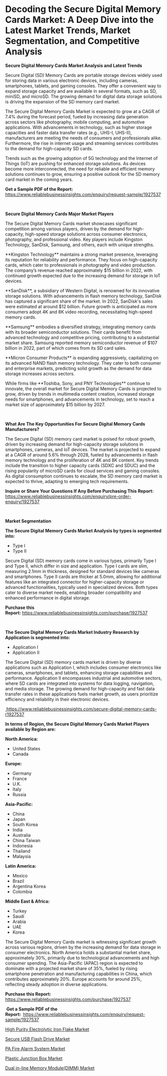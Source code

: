 <p><h1>Decoding the Secure Digital Memory Cards Market: A Deep Dive into the Latest Market Trends, Market Segmentation, and Competitive Analysis</h1></p><p><strong>Secure Digital Memory Cards Market Analysis and Latest Trends</strong></p>
<p><p>Secure Digital (SD) Memory Cards are portable storage devices widely used for storing data in various electronic devices, including cameras, smartphones, tablets, and gaming consoles. They offer a convenient way to expand storage capacity and are available in several formats, such as SD, miniSD, and microSD. The growing demand for digital data storage solutions is driving the expansion of the SD memory card market.</p><p>The Secure Digital Memory Cards Market is expected to grow at a CAGR of 7.4% during the forecast period, fueled by increasing data generation across sectors like photography, mobile computing, and automotive applications. With advancements in technology, such as higher storage capacities and faster data transfer rates (e.g., UHS-I, UHS-II), manufacturers are meeting the needs of consumers and professionals alike. Furthermore, the rise in internet usage and streaming services contributes to the demand for high-capacity SD cards.</p><p>Trends such as the growing adoption of 5G technology and the Internet of Things (IoT) are pushing for enhanced storage solutions. As devices become more interconnected, the need for reliable and efficient memory solutions continues to grow, ensuring a positive outlook for the SD memory card market in the coming years.</p></p>
<p><strong>Get a Sample PDF of the Report:&nbsp;</strong> <a href="https://www.reliablebusinessinsights.com/enquiry/request-sample/1927537?utm_campaign=62&utm_medium=2&utm_source=Github&utm_content=ia&utm_term=25102024&utm_id=secure-digital-memory-cards">https://www.reliablebusinessinsights.com/enquiry/request-sample/1927537</a></p>
<p>&nbsp;</p>
<p><strong>Secure Digital Memory Cards Major Market Players</strong></p>
<p><p>The Secure Digital Memory Cards market showcases significant competition among various players, driven by the demand for high-capacity, high-speed storage solutions across consumer electronics, photography, and professional video. Key players include Kingston Technology, SanDisk, Samsung, and others, each with unique strengths.</p><p>**Kingston Technology** maintains a strong market presence, leveraging its reputation for reliability and performance. They focus on high-capacity cards, which cater to professionals in photography and video production. The company’s revenue reached approximately $15 billion in 2022, with continued growth expected due to the increasing demand for storage in IoT devices.</p><p>**SanDisk**, a subsidiary of Western Digital, is renowned for its innovative storage solutions. With advancements in flash memory technology, SanDisk has captured a significant share of the market. In 2022, SanDisk's sales were estimated at around $12 billion. Future growth is anticipated as more consumers adopt 4K and 8K video recording, necessitating high-speed memory cards.</p><p>**Samsung** embodies a diversified strategy, integrating memory cards with its broader semiconductor solutions. Their cards benefit from advanced technology and competitive pricing, contributing to a substantial market share. Samsung reported memory semiconductor revenue of $107 billion in 2022, part of which comes from its SD card sales.</p><p>**Micron Consumer Products** is expanding aggressively, capitalizing on its advanced NAND flash memory technology. They cater to both consumer and enterprise markets, predicting solid growth as the demand for data storage increases across sectors.</p><p>While firms like **Toshiba, Sony, and PNY Technologies** continue to innovate, the overall market for Secure Digital Memory Cards is projected to grow, driven by trends in multimedia content creation, increased storage needs for smartphones, and advancements in technology, set to reach a market size of approximately $15 billion by 2027.</p></p>
<p>&nbsp;</p>
<p><strong>What Are The Key Opportunities For Secure Digital Memory Cards Manufacturers?</strong></p>
<p><p>The Secure Digital (SD) memory card market is poised for robust growth, driven by increasing demand for high-capacity storage solutions in smartphones, cameras, and IoT devices. The market is projected to expand at a CAGR of around 5.6% through 2028, fueled by advancements in flash memory technology and the proliferation of 4K and 8K content. Key trends include the transition to higher capacity cards (SDXC and SDUC) and the rising popularity of microSD cards for cloud services and gaming consoles. As digital consumption continues to escalate, the SD memory card market is expected to thrive, adapting to emerging tech requirements.</p></p>
<p><strong>Inquire or Share Your Questions If Any Before Purchasing This Report:</strong> <a href="https://www.reliablebusinessinsights.com/enquiry/pre-order-enquiry/1927537?utm_campaign=62&utm_medium=2&utm_source=Github&utm_content=ia&utm_term=25102024&utm_id=secure-digital-memory-cards">https://www.reliablebusinessinsights.com/enquiry/pre-order-enquiry/1927537</a></p>
<p>&nbsp;</p>
<p><strong>Market Segmentation</strong></p>
<p><strong>The Secure Digital Memory Cards Market Analysis by types is segmented into:</strong></p>
<p><ul><li>Type I</li><li>Type II</li></ul></p>
<p><p>Secure Digital (SD) memory cards come in various types, primarily Type I and Type II, which differ in size and application. Type I cards are slim, measuring 2.1mm in thickness, designed for standard devices like cameras and smartphones. Type II cards are thicker at 5.0mm, allowing for additional features like an integrated connector for higher-capacity storage or advanced functionalities, typically used in specialized devices. Both types cater to diverse market needs, enabling broader compatibility and enhanced performance in digital storage.</p></p>
<p><strong>Purchase this Report:&nbsp;</strong><a href="https://www.reliablebusinessinsights.com/purchase/1927537?utm_campaign=62&utm_medium=2&utm_source=Github&utm_content=ia&utm_term=25102024&utm_id=secure-digital-memory-cards">https://www.reliablebusinessinsights.com/purchase/1927537</a></p>
<p>&nbsp;</p>
<p><strong>The Secure Digital Memory Cards Market Industry Research by Application is segmented into:</strong></p>
<p><ul><li>Application I</li><li>Application II</li></ul></p>
<p><p>The Secure Digital (SD) memory cards market is driven by diverse applications such as Application I, which includes consumer electronics like cameras, smartphones, and tablets, enhancing storage capabilities and performance. Application II encompasses industrial and automotive sectors, where SD cards are integrated into systems for data logging, navigation, and media storage. The growing demand for high-capacity and fast data transfer rates in these applications fuels market growth, as users prioritize efficiency and reliability in their electronic devices.</p></p>
<p><a href="https://www.reliablebusinessinsights.com/secure-digital-memory-cards-r1927537?utm_campaign=62&utm_medium=2&utm_source=Github&utm_content=ia&utm_term=25102024&utm_id=secure-digital-memory-cards">&nbsp;https://www.reliablebusinessinsights.com/secure-digital-memory-cards-r1927537</a></p>
<p><strong>In terms of Region, the Secure Digital Memory Cards Market Players available by Region are:</strong></p>
<p>
    <p> <strong> North America: </strong>
        <ul>
            <li>United States</li>
            <li>Canada</li>
        </ul>
        </p> 
    <p> <strong> Europe: </strong>
        <ul>
            <li>Germany</li>
            <li>France</li>
            <li>U.K.</li>
            <li>Italy</li>
            <li>Russia</li>
        </ul>
        </p> 
    <p> <strong> Asia-Pacific: </strong>
        <ul>
            <li>China</li>
            <li>Japan</li>
            <li>South Korea</li>
            <li>India</li>
            <li>Australia</li>
            <li>China Taiwan</li>
            <li>Indonesia</li>
            <li>Thailand</li>
            <li>Malaysia</li>
        </ul>
        </p> 
    <p> <strong> Latin America: </strong>
        <ul>
            <li>Mexico</li>
            <li>Brazil</li>
            <li>Argentina Korea</li>
            <li>Colombia</li>
        </ul>
        </p> 
    <p> <strong> Middle East & Africa: </strong>
        <ul>
            <li>Turkey</li>
            <li>Saudi</li>
            <li>Arabia</li>
            <li>UAE</li>
            <li>Korea</li>
        </ul>
    </p>
    </p>
<p><p>The Secure Digital Memory Cards market is witnessing significant growth across various regions, driven by the increasing demand for data storage in consumer electronics. North America holds a substantial market share, approximately 30%, primarily due to technological advancements and high consumer spending. The Asia-Pacific (APAC) region is expected to dominate with a projected market share of 35%, fueled by rising smartphone penetration and manufacturing capabilities in China, which contributes approximately 20%. Europe accounts for around 25%, reflecting steady adoption in diverse applications.</p></p>
<p><strong>Purchase this Report: </strong><a href="https://www.reliablebusinessinsights.com/purchase/1927537?utm_campaign=62&utm_medium=2&utm_source=Github&utm_content=ia&utm_term=25102024&utm_id=secure-digital-memory-cards">https://www.reliablebusinessinsights.com/purchase/1927537</a></p>
<p>&nbsp;<strong>Get a Sample PDF of the Report:&nbsp;&nbsp;</strong><a href="https://www.reliablebusinessinsights.com/enquiry/request-sample/1927537?utm_campaign=62&utm_medium=2&utm_source=Github&utm_content=ia&utm_term=25102024&utm_id=secure-digital-memory-cards">https://www.reliablebusinessinsights.com/enquiry/request-sample/1927537</a></p>
<p><strong></strong></p>
<p><p><a href="https://www.linkedin.com/pulse/high-purity-electrolytic-iron-flake-spectrum-usage-patterns-sector-7lpqf?utm_campaign=62&utm_medium=2&utm_source=Github&utm_content=ia&utm_term=25102024&utm_id=secure-digital-memory-cards">High Purity Electrolytic Iron Flake Market</a></p><p><a href="https://github.com/MCGEE-CRANECaitlyn/Market-Research-Report-List-1/blob/main/secure-usb-flash-drive-market.md?utm_campaign=62&utm_medium=2&utm_source=Github&utm_content=ia&utm_term=25102024&utm_id=secure-digital-memory-cards">Secure USB Flash Drive Market</a></p><p><a href="https://www.linkedin.com/pulse/pa-fire-alarm-system-market-evolution-key-trends-regional-rqhhe?utm_campaign=62&utm_medium=2&utm_source=Github&utm_content=ia&utm_term=25102024&utm_id=secure-digital-memory-cards">PA Fire Alarm System Market</a></p><p><a href="https://issuu.com/reportprime-2/docs/plastic-junction-box-market-size-20_7b3cd496db8ba6?utm_campaign=62&utm_medium=2&utm_source=Github&utm_content=ia&utm_term=25102024&utm_id=secure-digital-memory-cards">Plastic Junction Box Market</a></p><p><a href="https://github.com/abbiewimld/Market-Research-Report-List-1/blob/main/dual-in-line-memory-moduledimm-market.md?utm_campaign=62&utm_medium=2&utm_source=Github&utm_content=ia&utm_term=25102024&utm_id=secure-digital-memory-cards">Dual in-line Memory Module(DIMM) Market</a></p></p>